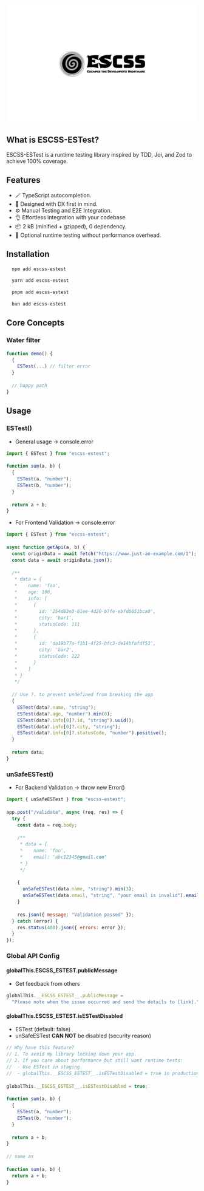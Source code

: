 ![logo](https://github.com/ESCSS-labs/ESCSS/blob/main/assets/logo.png)

## What is ESCSS-ESTest?

ESCSS-ESTest is a runtime testing library inspired by TDD, Joi, and Zod to achieve 100% coverage.

## Features

- 🪄 TypeScript autocompletion.
- 🎨 Designed with DX first in mind.
- ⚙️ Manual Testing and E2E Integration.
- 👌 Effortless integration with your codebase.
- 📦 2 kB (minified + gzipped), 0 dependency.
- 🚀 Optional runtime testing without performance overhead.

## Installation

```bash
  npm add escss-estest
```

```bash
  yarn add escss-estest
```

```bash
  pnpm add escss-estest
```

```bash
  bun add escss-estest
```

## Core Concepts

### Water filter

```js
function demo() {
  {
    ESTest(...) // filter error
  }

  // happy path
}
```

## Usage

### ESTest()

- General usage -> console.error

```js
import { ESTest } from "escss-estest";

function sum(a, b) {
  {
    ESTest(a, "number");
    ESTest(b, "number");
  }

  return a + b;
}
```

- For Frontend Validation -> console.error

```js
import { ESTest } from "escss-estest";

async function getApi(a, b) {
  const originData = await fetch("https://www.just-an-example.com/1");
  const data = await originData.json();

  /**
   * data = {
   *    name: 'foo',
   *    age: 100,
   *    info: [
   *      {
   *        id: '254d83e3-81ee-4d20-b7fe-ebfd6651bca0',
   *        city: 'bar1',
   *        statusCode: 111
   *      },
   *      {
   *        id: 'da19b77a-f1b1-4f25-bfc3-de14bfafdf53',
   *        city: 'bar2',
   *        statusCode: 222
   *      }
   *    ]
   * }
   */

  // Use ?. to prevent undefined from breaking the app
  {
    ESTest(data?.name, "string");
    ESTest(data?.age, "number").min(0);
    ESTest(data?.info[0]?.id, "string").uuid();
    ESTest(data?.info[0]?.city, "string");
    ESTest(data?.info[0]?.statusCode, "number").positive();
  }

  return data;
}
```

### unSafeESTest()

- For Backend Validation -> throw new Error()

```js
import { unSafeESTest } from "escss-estest";

app.post("/validate", async (req, res) => {
  try {
    const data = req.body;

    /**
     * data = {
     *    name: 'foo',
     *    email: 'abc12345@gmail.com'
     * }
     */

    {
      unSafeESTest(data.name, "string").min(3);
      unSafeESTest(data.email, "string", "your email is invalid").email();
    }

    res.json({ message: "Validation passed" });
  } catch (error) {
    res.status(400).json({ errors: error });
  }
});
```

### Global API Config

#### globalThis.**ESCSS_ESTEST**.publicMessage

- Get feedback from others

```js
globalThis.__ESCSS_ESTEST__.publicMessage =
  "Please note when the issue occurred and send the details to [link].";
```

#### globalThis.**ESCSS_ESTEST**.isESTestDisabled

- ESTest (default: false)
- unSafeESTest **CAN NOT** be disabled (security reason)

```js
// Why have this feature?
// 1. To avoid my library locking down your app.
// 2. If you care about performance but still want runtime tests:
//  - Use ESTest in staging.
//  - globalThis.__ESCSS_ESTEST__.isESTestDisabled = true in production to disable it.

globalThis.__ESCSS_ESTEST__.isESTestDisabled = true;

function sum(a, b) {
  {
    ESTest(a, "number");
    ESTest(b, "number");
  }

  return a + b;
}

// same as

function sum(a, b) {
  return a + b;
}
```
